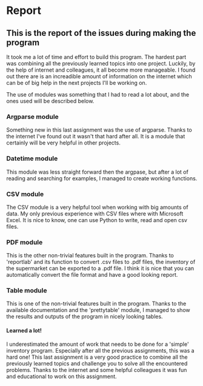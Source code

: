 # Report 

## This is the report of the issues during making the program

It took me a lot of time and effort to build this program. The hardest part was combining all the previously learned topics into one project.
Luckily, by the help of internet and colleagues, it all become more manageable. I found out there are is an increadible amount of information on the internet which 
can be of big help in the next projects I'll be working on.

The use of modules was something that I had to read a lot about, and the ones used will be described below.

### Argparse module
Something new in this last assignment was the use of argparse. Thanks to the internet I've found out it wasn't that hard after all.
It is a module that certainly will be very helpful in other projects.

### Datetime module
This module was less straight forward then the argpase, but after a lot of reading and searching for examples, I managed to create working functions.

### CSV module
The CSV module is a very helpful tool when working with big amounts of data. My only previous experience with CSV files where with Microsoft Excel. It is nice to know, one can use Python to write, read and open csv files.

### PDF module
This is the other non-trivial features built in the program. Thanks to 'reportlab' and its function to convert .csv files to .pdf files, the inventory of the supermarket can be exported to a .pdf file. I think it is nice that you can automatically convert the file format and have a good looking report.

### Table module
This is one of the non-trivial features built in the program. Thanks to the available documentation and the 'prettytable' module, 
I managed to show the results and outputs of the program in nicely looking tables.



#### Learned a lot!
I underestimated the amount of work that needs to be done for a 'simple' inventory program. Especially after all the previous assignments, this was a hard one!
This last assignment is a very good practice to combine all the previously learned topics and challenge you to solve all the encountered problems.
Thanks to the internet and some helpful colleagues it was fun and educational to work on this assignment.


